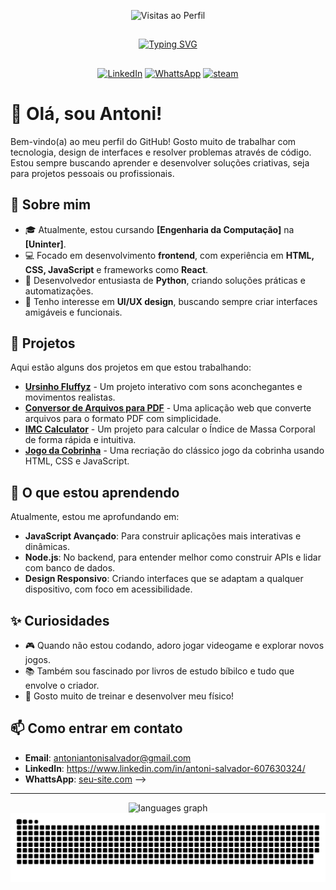  <div align="center">

 ![Visitas ao Perfil](https://komarev.com/ghpvc/?username=seu-usuario&color=green)

</div>

##
    
<div align="center">
  <a href="https://git.io/typing-svg">
    <img src="https://readme-typing-svg.demolab.com?font=Fira+Code&weight=500&size=22&pause=1000&color=FF00F6&center=true&vCenter=true&random=false&width=524&lines=%E2%8A%B9+Welcome+to+my+profile!+%CB%99%E1%B5%95%CB%99+%E2%8A%B9+" alt="Typing SVG">
  </a>
</div>

##

<div align="center">
  
  [![LinkedIn](https://img.shields.io/badge/linkedin-%230077B5.svg?style=for-the-badge&logo=linkedin&logoColor=white)](https://www.linkedin.com/in/antoni-salvador-607630324/)
  [![WhattsApp](https://img.shields.io/badge/WhatsApp-25D366?style=for-the-badge&logo=whatsapp&logoColor=white)](https://wa.link/61i991)
  [![steam](	https://img.shields.io/badge/Steam-000000?style=for-the-badge&logo=steam&logoColor=white)](https://steamcommunity.com/profiles/76561199537978032)

</div>

# 👋 Olá, sou Antoni! 

Bem-vindo(a) ao meu perfil do GitHub! Gosto muito de trabalhar com tecnologia, design de interfaces e resolver problemas através de código. Estou sempre buscando aprender e desenvolver soluções criativas, seja para projetos pessoais ou profissionais.

## 🚀 Sobre mim

- 🎓 Atualmente, estou cursando **[Engenharia da Computação]** na **[Uninter]**.
- 💻 Focado em desenvolvimento **frontend**, com experiência em **HTML, CSS, JavaScript** e frameworks como **React**.
- 🐍 Desenvolvedor entusiasta de **Python**, criando soluções práticas e automatizações.
- 🎯 Tenho interesse em **UI/UX design**, buscando sempre criar interfaces amigáveis e funcionais.

## 📂 Projetos

Aqui estão alguns dos projetos em que estou trabalhando:

- **[Ursinho Fluffyz](https://github.com/seu-usuario/ursinho-fluffyz)** - Um projeto interativo com sons aconchegantes e movimentos realistas.
- **[Conversor de Arquivos para PDF](https://github.com/seu-usuario/conversor-pdf)** - Uma aplicação web que converte arquivos para o formato PDF com simplicidade.
- **[IMC Calculator](https://github.com/seu-usuario/imc-calculator)** - Um projeto para calcular o Índice de Massa Corporal de forma rápida e intuitiva.
- **[Jogo da Cobrinha](https://github.com/seu-usuario/snake-game)** - Uma recriação do clássico jogo da cobrinha usando HTML, CSS e JavaScript.

## 🌱 O que estou aprendendo

Atualmente, estou me aprofundando em:

- **JavaScript Avançado**: Para construir aplicações mais interativas e dinâmicas.
- **Node.js**: No backend, para entender melhor como construir APIs e lidar com banco de dados.
- **Design Responsivo**: Criando interfaces que se adaptam a qualquer dispositivo, com foco em acessibilidade.

## ✨ Curiosidades

- 🎮 Quando não estou codando, adoro jogar videogame e explorar novos jogos.
- 📚 Também sou fascinado por livros de estudo bíbilco e tudo que envolve o criador.
- 💪 Gosto muito de treinar e desenvolver meu físico!

## 📫 Como entrar em contato

- **Email**: [antoniantonisalvador@gmail.com](mailto:antoniantonisalvador@gmail.com)
- **LinkedIn**: https://www.linkedin.com/in/antoni-salvador-607630324/
- **WhattsApp**: [seu-site.com](https://seu-site.com) -->

---





<!-- <div align="center">
  
  <img src="https://github-readme-stats.vercel.app/api?username=Clover9999&hide_title=false&hide_rank=false&show_icons=true&include_all_commits=true&count_private=true&disable_animations=false&theme=dracula&locale=en&hide_border=false&order=1" height="150" alt="stats graph"  /> -->
  
<div align="center">
  
 <img src="https://github-readme-stats.vercel.app/api/top-langs?username=Clover9999&locale=en&hide_title=false&layout=compact&card_width=320&langs_count=5&theme=dracula&hide_border=false&order=2" height="150" alt="languages graph"  />
</div>




<div align="center">

<picture align="center">
  <source media="(prefers-color-scheme: dark)" srcset="https://raw.githubusercontent.com/mari4souza/mari4souza/output/github-contribution-grid-snake-dark.svg">
  <source media="(prefers-color-scheme: light)" srcset="https://raw.githubusercontent.com/mari4souza/mari4souza/output/github-contribution-grid-snake-dark.svg">
  <img align="center" alt="github contribution grid snake animation" src="https://raw.githubusercontent.com/mari4souza/mari4souza/output/github-contribution-grid-snake.svg">
</picture>
</div>
